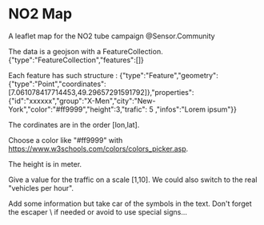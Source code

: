 # NO2 Map

A leaflet map for the NO2 tube campaign @Sensor.Community 

The data is a geojson with a FeatureCollection.
{"type":"FeatureCollection","features":[]}

Each feature has such structure :
{"type":"Feature","geometry":{"type":"Point","coordinates":[7.061078417714453,49.29657291591792]},"properties":{"id":"xxxxxx","group":"X-Men","city":"New-York","color":"#ff9999","height":3,"trafic": 5 ,"infos":"Lorem ipsum"}}

The cordinates are in the order [lon,lat].

Choose a color like "#ff9999" with https://www.w3schools.com/colors/colors_picker.asp.

The height is in meter.

Give a value for the traffic on a scale [1,10]. We could also switch to the real "vehicles per hour".

Add some information but take car of the symbols in the text. Don't forget the escaper \ if needed or avoid to use special signs...

